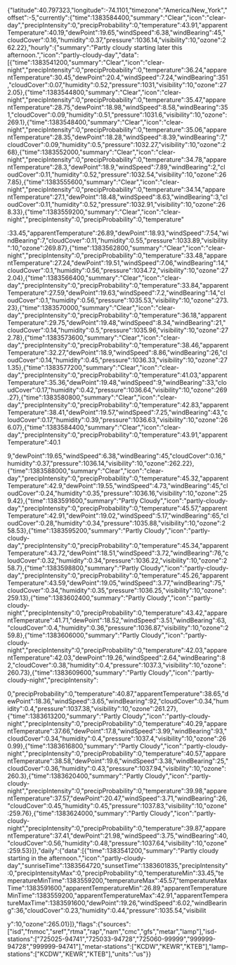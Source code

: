
{"latitude":40.797323,"longitude":-74.1101,"timezone":"America/New_York","offset":-5,"currently":{"time":1383584400,"summary":"Clear","icon":"clear-day","precipIntensity":0,"precipProbability":0,"temperature":43.91,"apparentTemperature":40.19,"dewPoint":19.65,"windSpeed":6.38,"windBearing":45,"cloudCover":0.16,"humidity":0.37,"pressure":1036.14,"visibility":10,"ozone":262.22},"hourly":{"summary":"Partly cloudy starting later this afternoon.","icon":"partly-cloudy-day","data":[{"time":1383541200,"summary":"Clear","icon":"clear-night","precipIntensity":0,"precipProbability":0,"temperature":36.24,"apparentTemperature":30.45,"dewPoint":20.4,"windSpeed":7.24,"windBearing":351,"cloudCover":0.07,"humidity":0.52,"pressure":1031,"visibility":10,"ozone":272.05},{"time":1383544800,"summary":"Clear","icon":"clear-night","precipIntensity":0,"precipProbability":0,"temperature":35.47,"apparentTemperature":28.75,"dewPoint":18.98,"windSpeed":8.58,"windBearing":351,"cloudCover":0.09,"humidity":0.51,"pressure":1031.6,"visibility":10,"ozone":269.1},{"time":1383548400,"summary":"Clear","icon":"clear-night","precipIntensity":0,"precipProbability":0,"temperature":35.06,"apparentTemperature":28.35,"dewPoint":18.28,"windSpeed":8.39,"windBearing":7,"cloudCover":0.09,"humidity":0.5,"pressure":1032.27,"visibility":10,"ozone":268},{"time":1383552000,"summary":"Clear","icon":"clear-night","precipIntensity":0,"precipProbability":0,"temperature":34.78,"apparentTemperature":28.3,"dewPoint":18.9,"windSpeed":7.89,"windBearing":2,"cloudCover":0.11,"humidity":0.52,"pressure":1032.54,"visibility":10,"ozone":267.85},{"time":1383555600,"summary":"Clear","icon":"clear-night","precipIntensity":0,"precipProbability":0,"temperature":34.14,"apparentTemperature":27.1,"dewPoint":18.48,"windSpeed":8.63,"windBearing":3,"cloudCover":0.11,"humidity":0.52,"pressure":1032.91,"visibility":10,"ozone":268.33},{"time":1383559200,"summary":"Clear","icon":"clear-night","precipIntensity":0,"precipProbability":0,"temperature"

:33.45,"apparentTemperature":26.89,"dewPoint":18.93,"windSpeed":7.54,"windBearing":7,"cloudCover":0.11,"humidity":0.55,"pressure":1033.89,"visibility":10,"ozone":269.87},{"time":1383562800,"summary":"Clear","icon":"clear-night","precipIntensity":0,"precipProbability":0,"temperature":33.48,"apparentTemperature":27.24,"dewPoint":19.51,"windSpeed":7.06,"windBearing":14,"cloudCover":0.1,"humidity":0.56,"pressure":1034.72,"visibility":10,"ozone":272.04},{"time":1383566400,"summary":"Clear","icon":"clear-day","precipIntensity":0,"precipProbability":0,"temperature":33.84,"apparentTemperature":27.59,"dewPoint":19.63,"windSpeed":7.2,"windBearing":14,"cloudCover":0.1,"humidity":0.56,"pressure":1035.53,"visibility":10,"ozone":273.23},{"time":1383570000,"summary":"Clear","icon":"clear-day","precipIntensity":0,"precipProbability":0,"temperature":36.18,"apparentTemperature":29.75,"dewPoint":19.48,"windSpeed":8.34,"windBearing":21,"cloudCover":0.14,"humidity":0.5,"pressure":1035.96,"visibility":10,"ozone":272.78},{"time":1383573600,"summary":"Clear","icon":"clear-day","precipIntensity":0,"precipProbability":0,"temperature":38.46,"apparentTemperature":32.27,"dewPoint":18.9,"windSpeed":8.86,"windBearing":26,"cloudCover":0.14,"humidity":0.45,"pressure":1036.33,"visibility":10,"ozone":271.35},{"time":1383577200,"summary":"Clear","icon":"clear-day","precipIntensity":0,"precipProbability":0,"temperature":41.03,"apparentTemperature":35.36,"dewPoint":19.48,"windSpeed":9,"windBearing":33,"cloudCover":0.17,"humidity":0.42,"pressure":1036.64,"visibility":10,"ozone":269.27},{"time":1383580800,"summary":"Clear","icon":"clear-day","precipIntensity":0,"precipProbability":0,"temperature":42.83,"apparentTemperature":38.41,"dewPoint":19.57,"windSpeed":7.25,"windBearing":43,"cloudCover":0.17,"humidity":0.39,"pressure":1036.63,"visibility":10,"ozone":266.07},{"time":1383584400,"summary":"Clear","icon":"clear-day","precipIntensity":0,"precipProbability":0,"temperature":43.91,"apparentTemperature":40.1

9,"dewPoint":19.65,"windSpeed":6.38,"windBearing":45,"cloudCover":0.16,"humidity":0.37,"pressure":1036.14,"visibility":10,"ozone":262.22},{"time":1383588000,"summary":"Clear","icon":"clear-day","precipIntensity":0,"precipProbability":0,"temperature":45.32,"apparentTemperature":42.9,"dewPoint":19.55,"windSpeed":4.73,"windBearing":45,"cloudCover":0.24,"humidity":0.35,"pressure":1036.16,"visibility":10,"ozone":259.42},{"time":1383591600,"summary":"Partly Cloudy","icon":"partly-cloudy-day","precipIntensity":0,"precipProbability":0,"temperature":45.57,"apparentTemperature":42.91,"dewPoint":19.02,"windSpeed":5.17,"windBearing":65,"cloudCover":0.28,"humidity":0.34,"pressure":1035.88,"visibility":10,"ozone":258.53},{"time":1383595200,"summary":"Partly Cloudy","icon":"partly-cloudy-day","precipIntensity":0,"precipProbability":0,"temperature":45.34,"apparentTemperature":43.72,"dewPoint":18.51,"windSpeed":3.72,"windBearing":76,"cloudCover":0.32,"humidity":0.34,"pressure":1036.22,"visibility":10,"ozone":258.7},{"time":1383598800,"summary":"Partly Cloudy","icon":"partly-cloudy-day","precipIntensity":0,"precipProbability":0,"temperature":45.26,"apparentTemperature":43.59,"dewPoint":19.05,"windSpeed":3.77,"windBearing":75,"cloudCover":0.34,"humidity":0.35,"pressure":1036.25,"visibility":10,"ozone":259.13},{"time":1383602400,"summary":"Partly Cloudy","icon":"partly-cloudy-night","precipIntensity":0,"precipProbability":0,"temperature":43.42,"apparentTemperature":41.71,"dewPoint":18.52,"windSpeed":3.51,"windBearing":63,"cloudCover":0.4,"humidity":0.36,"pressure":1036.87,"visibility":10,"ozone":259.8},{"time":1383606000,"summary":"Partly Cloudy","icon":"partly-cloudy-night","precipIntensity":0,"precipProbability":0,"temperature":42.03,"apparentTemperature":42.03,"dewPoint":19.26,"windSpeed":2.64,"windBearing":82,"cloudCover":0.38,"humidity":0.4,"pressure":1037.3,"visibility":10,"ozone":260.73},{"time":1383609600,"summary":"Partly Cloudy","icon":"partly-cloudy-night","precipIntensity":

0,"precipProbability":0,"temperature":40.87,"apparentTemperature":38.65,"dewPoint":18.36,"windSpeed":3.65,"windBearing":92,"cloudCover":0.34,"humidity":0.4,"pressure":1037.38,"visibility":10,"ozone":261.27},{"time":1383613200,"summary":"Partly Cloudy","icon":"partly-cloudy-night","precipIntensity":0,"precipProbability":0,"temperature":40.29,"apparentTemperature":37.66,"dewPoint":17.8,"windSpeed":3.99,"windBearing":93,"cloudCover":0.34,"humidity":0.4,"pressure":1037.4,"visibility":10,"ozone":260.99},{"time":1383616800,"summary":"Partly Cloudy","icon":"partly-cloudy-night","precipIntensity":0,"precipProbability":0,"temperature":40.57,"apparentTemperature":38.58,"dewPoint":19.6,"windSpeed":3.38,"windBearing":25,"cloudCover":0.36,"humidity":0.43,"pressure":1037.94,"visibility":10,"ozone":260.3},{"time":1383620400,"summary":"Partly Cloudy","icon":"partly-cloudy-night","precipIntensity":0,"precipProbability":0,"temperature":39.98,"apparentTemperature":37.57,"dewPoint":20.47,"windSpeed":3.71,"windBearing":26,"cloudCover":0.45,"humidity":0.45,"pressure":1037.83,"visibility":10,"ozone":259.76},{"time":1383624000,"summary":"Partly Cloudy","icon":"partly-cloudy-night","precipIntensity":0,"precipProbability":0,"temperature":39.87,"apparentTemperature":37.41,"dewPoint":21.98,"windSpeed":3.75,"windBearing":40,"cloudCover":0.56,"humidity":0.48,"pressure":1037.64,"visibility":10,"ozone":259.53}]},"daily":{"data":[{"time":1383541200,"summary":"Partly cloudy starting in the afternoon.","icon":"partly-cloudy-day","sunriseTime":1383564720,"sunsetTime":1383601835,"precipIntensity":0,"precipIntensityMax":0,"precipProbability":0,"temperatureMin":33.45,"temperatureMinTime":1383559200,"temperatureMax":45.57,"temperatureMaxTime":1383591600,"apparentTemperatureMin":26.89,"apparentTemperatureMinTime":1383559200,"apparentTemperatureMax":42.91,"apparentTemperatureMaxTime":1383591600,"dewPoint":19.26,"windSpeed":6.02,"windBearing":36,"cloudCover":0.23,"humidity":0.44,"pressure":1035.54,"visibilit

y":10,"ozone":265.01}]},"flags":{"sources":["isd","fnmoc","sref","rtma","rap","nam","cmc","gfs","metar","lamp"],"isd-stations":["725025-94741","725033-94728","725060-99999","999999-94728","999999-94741"],"metar-stations":["KCDW","KEWR","KTEB"],"lamp-stations":["KCDW","KEWR","KTEB"],"units":"us"}}

